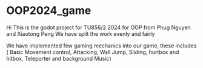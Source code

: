 # OOP2024_game

Hi This is the godot project for TU856/2 2024 for OOP from Phug Nguyen and Xiaotong Peng
We have split the work evenly and fairly 

We have implemented few gaming mechanics into our game, these includes 
( Basic Movement control, Attacking, Wall Jump, Sliding, hurtbox and hitbox, Teleporter and background Music)

